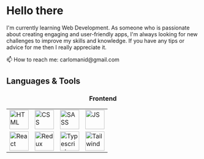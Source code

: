<h1>Hello there</h1>

<p>I'm currently learning Web Development. As someone who is passionate about creating engaging and user-friendly apps, I'm always looking for new challenges to improve my skills and knowledge.
If you have any tips or advice for me then I really appreciate it. </p>
<p>📫 How to reach me: carlomanid@gmail.com</p>

<h2>Languages & Tools</h2>
<h3 align="center">Frontend</h3>
<table align="center">
  <tr>
        <td> <img src="https://user-images.githubusercontent.com/25181517/192158954-f88b5814-d510-4564-b285-dff7d6400dad.png"  alt="HTML" width = 50px height = 50px ></td>
        <td><img src="https://user-images.githubusercontent.com/25181517/183898674-75a4a1b1-f960-4ea9-abcb-637170a00a75.png" alt="CSS" width = 50px height = 50px></td>
        <td><img src="https://user-images.githubusercontent.com/25181517/192158956-48192682-23d5-4bfc-9dfb-6511ade346bc.png" alt="SASS" width = 50px height = 50px></td>
        <td><img src="https://user-images.githubusercontent.com/25181517/117447155-6a868a00-af3d-11eb-9cfe-245df15c9f3f.png" alt="JS" width = 50px height = 50px></td>
   </tr> 
   <tr>
        <td><img src="https://user-images.githubusercontent.com/25181517/183897015-94a058a6-b86e-4e42-a37f-bf92061753e5.png" alt="React" width = 50px height = 50px></td>
        <td><img src="https://user-images.githubusercontent.com/25181517/187896150-cc1dcb12-d490-445c-8e4d-1275cd2388d6.png" alt="Redux" width = 50px height = 50px>
        <td><img src="https://user-images.githubusercontent.com/25181517/183890598-19a0ac2d-e88a-4005-a8df-1ee36782fde1.png" alt="Typescript" width = 50px height = 50px></td>
        <td><img src="https://user-images.githubusercontent.com/25181517/202896760-337261ed-ee92-4979-84c4-d4b829c7355d.png" alt="Tailwind" width = 50px height = 50px></td>
  </tr>
</table>

<!--
**tantomeus/tantomeus** is a ✨ _special_ ✨ repository because its `README.md` (this file) appears on your GitHub profile.

Here are some ideas to get you started:

- 🔭 I’m currently working on ...
- 🌱 I’m currently learning ...
- 👯 I’m looking to collaborate on ...
- 🤔 I’m looking for help with ...
- 💬 Ask me about ...
- 📫 How to reach me: ...
- 😄 Pronouns: ...
- ⚡ Fun fact: ...
-->

